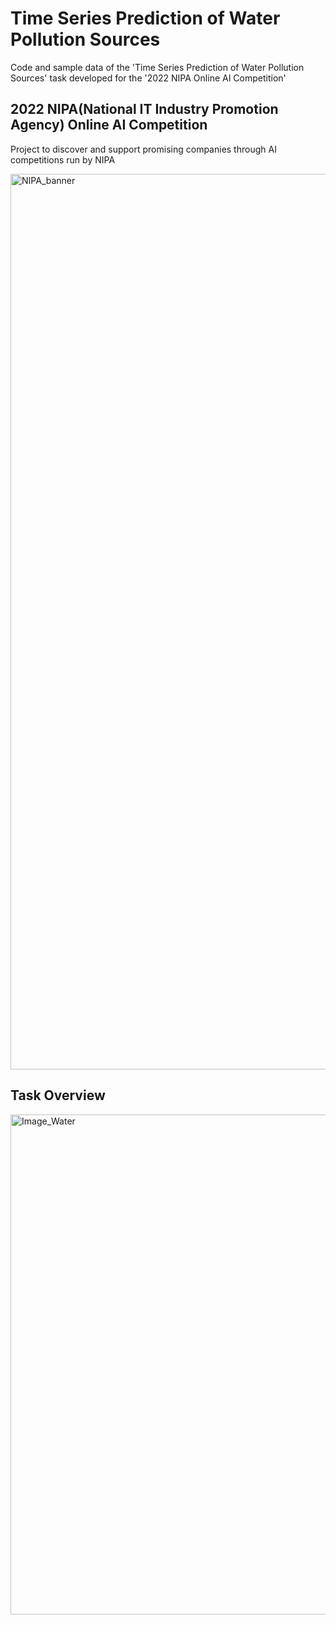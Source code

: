 # Time Series Prediction of Water Pollution Sources
Code and sample data of the 'Time Series Prediction of Water Pollution Sources' task developed for the '2022 NIPA Online AI Competition'

## 2022 NIPA(National IT Industry Promotion Agency) Online AI Competition
Project to discover and support promising companies through AI competitions run by NIPA 

<img width="1433" alt="NIPA_banner" src="https://user-images.githubusercontent.com/89120612/215302276-b291df82-5dd6-4d41-b974-adb3cac2ebc7.png">

## Task Overview
<img width="800" alt="Image_Water" src="https://user-images.githubusercontent.com/89120612/215304407-a9132647-a98a-43b7-ba74-e4ce23d9439b.png">
